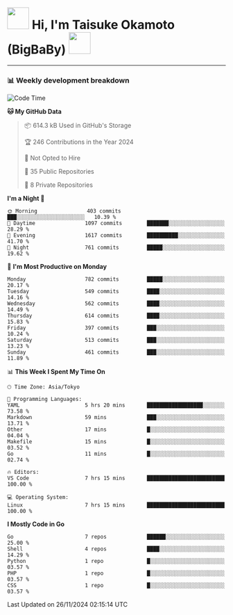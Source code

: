 <!-- Title -->
<h1>
    <img src="https://media.tenor.com/TlyRveJkgo4AAAAi/cloud-cloud-strife.gif" width="50"/> 
    Hi, I'm Taisuke Okamoto (BigBaBy) 
    <img src="https://media.tenor.com/TlyRveJkgo4AAAAi/cloud-cloud-strife.gif" width="50"/>
</h1>

---

<h3> 📊 Weekly development breakdown </h3>
<!-- waka-readme-stats -->

<!--START_SECTION:waka-->
![Code Time](http://img.shields.io/badge/Code%20Time-1%2C906%20hrs%2016%20mins-blue)

**🐱 My GitHub Data** 

> 📦 614.3 kB Used in GitHub's Storage 
 > 
> 🏆 246 Contributions in the Year 2024
 > 
> 🚫 Not Opted to Hire
 > 
> 📜 35 Public Repositories 
 > 
> 🔑 8 Private Repositories 
 > 
**I'm a Night 🦉** 

```text
🌞 Morning                403 commits         ███░░░░░░░░░░░░░░░░░░░░░░   10.39 % 
🌆 Daytime                1097 commits        ███████░░░░░░░░░░░░░░░░░░   28.29 % 
🌃 Evening                1617 commits        ██████████░░░░░░░░░░░░░░░   41.70 % 
🌙 Night                  761 commits         █████░░░░░░░░░░░░░░░░░░░░   19.62 % 
```
📅 **I'm Most Productive on Monday** 

```text
Monday                   782 commits         █████░░░░░░░░░░░░░░░░░░░░   20.17 % 
Tuesday                  549 commits         ████░░░░░░░░░░░░░░░░░░░░░   14.16 % 
Wednesday                562 commits         ████░░░░░░░░░░░░░░░░░░░░░   14.49 % 
Thursday                 614 commits         ████░░░░░░░░░░░░░░░░░░░░░   15.83 % 
Friday                   397 commits         ███░░░░░░░░░░░░░░░░░░░░░░   10.24 % 
Saturday                 513 commits         ███░░░░░░░░░░░░░░░░░░░░░░   13.23 % 
Sunday                   461 commits         ███░░░░░░░░░░░░░░░░░░░░░░   11.89 % 
```


📊 **This Week I Spent My Time On** 

```text
🕑︎ Time Zone: Asia/Tokyo

💬 Programming Languages: 
YAML                     5 hrs 20 mins       ██████████████████░░░░░░░   73.58 % 
Markdown                 59 mins             ███░░░░░░░░░░░░░░░░░░░░░░   13.71 % 
Other                    17 mins             █░░░░░░░░░░░░░░░░░░░░░░░░   04.04 % 
Makefile                 15 mins             █░░░░░░░░░░░░░░░░░░░░░░░░   03.52 % 
Go                       11 mins             █░░░░░░░░░░░░░░░░░░░░░░░░   02.74 % 

🔥 Editors: 
VS Code                  7 hrs 15 mins       █████████████████████████   100.00 % 

💻 Operating System: 
Linux                    7 hrs 15 mins       █████████████████████████   100.00 % 
```

**I Mostly Code in Go** 

```text
Go                       7 repos             ██████░░░░░░░░░░░░░░░░░░░   25.00 % 
Shell                    4 repos             ████░░░░░░░░░░░░░░░░░░░░░   14.29 % 
Python                   1 repo              █░░░░░░░░░░░░░░░░░░░░░░░░   03.57 % 
PHP                      1 repo              █░░░░░░░░░░░░░░░░░░░░░░░░   03.57 % 
CSS                      1 repo              █░░░░░░░░░░░░░░░░░░░░░░░░   03.57 % 
```




 Last Updated on 26/11/2024 02:15:14 UTC
<!--END_SECTION:waka-->
